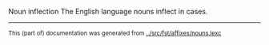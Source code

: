 Noun inflection
The English language nouns inflect in cases.



* * *
<small>This (part of) documentation was generated from [../src/fst/affixes/nouns.lexc](http://github.com/giellalt/lang-eng/blob/main/../src/fst/affixes/nouns.lexc)</small>
